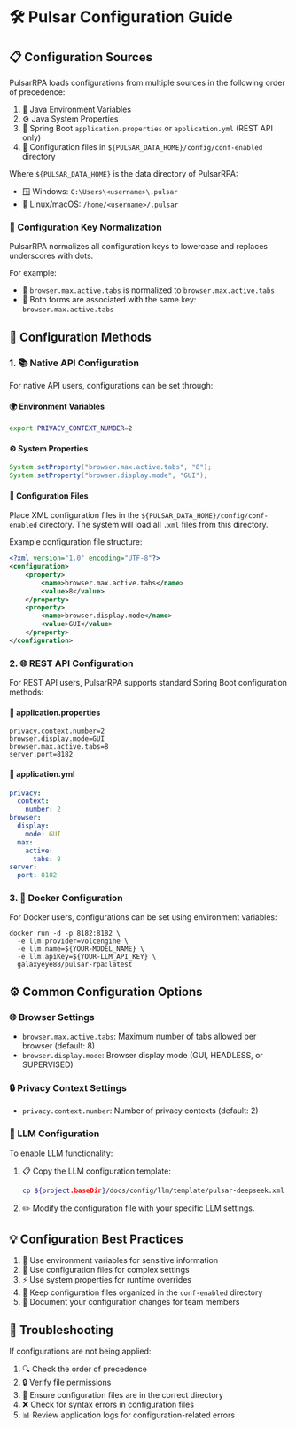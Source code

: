 # 🛠️ Pulsar Configuration Guide

## 📋 Configuration Sources

PulsarRPA loads configurations from multiple sources in the following order of precedence:

1. 🔧 Java Environment Variables
2. ⚙️ Java System Properties
3. 📝 Spring Boot `application.properties` or `application.yml` (REST API only)
4. 📁 Configuration files in `${PULSAR_DATA_HOME}/config/conf-enabled` directory

Where `${PULSAR_DATA_HOME}` is the data directory of PulsarRPA:
- 🪟 Windows: `C:\Users\<username>\.pulsar`
- 🐧 Linux/macOS: `/home/<username>/.pulsar`

### 🔑 Configuration Key Normalization

PulsarRPA normalizes all configuration keys to lowercase and replaces underscores with dots. 

For example:

* 📝 `browser.max.active.tabs` is normalized to `browser.max.active.tabs`
* 📝 Both forms are associated with the same key: `browser.max.active.tabs`

## 🔧 Configuration Methods

### 1. 📚 Native API Configuration

For native API users, configurations can be set through:

#### 🌍 Environment Variables
```bash
export PRIVACY_CONTEXT_NUMBER=2
```

#### ⚙️ System Properties
```java
System.setProperty("browser.max.active.tabs", "8");
System.setProperty("browser.display.mode", "GUI");
```

#### 📄 Configuration Files
Place XML configuration files in the `${PULSAR_DATA_HOME}/config/conf-enabled` directory. The system will load all `.xml` files from this directory.

Example configuration file structure:
```xml
<?xml version="1.0" encoding="UTF-8"?>
<configuration>
    <property>
        <name>browser.max.active.tabs</name>
        <value>8</value>
    </property>
    <property>
        <name>browser.display.mode</name>
        <value>GUI</value>
    </property>
</configuration>
```

### 2. 🌐 REST API Configuration

For REST API users, PulsarRPA supports standard Spring Boot configuration methods:

#### 📝 application.properties
```properties
privacy.context.number=2
browser.display.mode=GUI
browser.max.active.tabs=8
server.port=8182
```

#### 📝 application.yml
```yaml
privacy:
  context:
    number: 2
browser:
  display:
    mode: GUI
  max:
    active:
      tabs: 8
server:
  port: 8182
```

### 3. 🐳 Docker Configuration

For Docker users, configurations can be set using environment variables:

```shell
docker run -d -p 8182:8182 \
  -e llm.provider=volcengine \
  -e llm.name=${YOUR-MODEL_NAME} \
  -e llm.apiKey=${YOUR-LLM_API_KEY} \
  galaxyeye88/pulsar-rpa:latest
```

## ⚙️ Common Configuration Options

### 🌐 Browser Settings
- `browser.max.active.tabs`: Maximum number of tabs allowed per browser (default: 8)
- `browser.display.mode`: Browser display mode (GUI, HEADLESS, or SUPERVISED)

### 🔒 Privacy Context Settings
- `privacy.context.number`: Number of privacy contexts (default: 2)

### 🤖 LLM Configuration

To enable LLM functionality:

1. 📋 Copy the LLM configuration template:
    ```bash
    cp ${project.baseDir}/docs/config/llm/template/pulsar-deepseek.xml ${PULSAR_HOME}/conf-enabled/pulsar-deepseek.xml
    ```

2. ✏️ Modify the configuration file with your specific LLM settings.

## 💡 Configuration Best Practices

1. 🔐 Use environment variables for sensitive information
2. 📁 Use configuration files for complex settings
3. ⚡ Use system properties for runtime overrides
4. 📂 Keep configuration files organized in the `conf-enabled` directory
5. 📝 Document your configuration changes for team members

## 🚨 Troubleshooting

If configurations are not being applied:
1. 🔍 Check the order of precedence
2. 🔒 Verify file permissions
3. 📂 Ensure configuration files are in the correct directory
4. ❌ Check for syntax errors in configuration files
5. 📊 Review application logs for configuration-related errors
